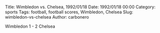Title: Wimbledon vs. Chelsea, 1992/01/18
Date: 1992/01/18 00:00
Category: sports
Tags: football, football scores, Wimbledon, Chelsea
Slug: wimbledon-vs-chelsea
Author: carbonero


Wimbledon 1 - 2 Chelsea
